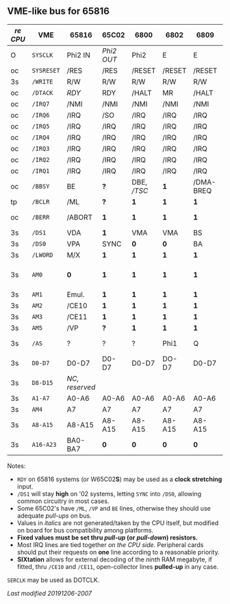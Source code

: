 ## VME-like bus for 65816

_re CPU_ | VME | 65816 | 65C02 | 6800 | 6802 | 6809 | 6809E
------ | --- | ----- | ----- | ---- | ---- | ---- | -----
O | `SYSCLK` | Phi2 IN | _Phi2 OUT_ | Phi2 | E | E | E
oc | `SYSRESET` | /RES | /RES | /RESET | /RESET | /RESET | /RESET
3s | `/WRITE` | R/W | R/W | R/W | R/W | R/W | R/W
oc | `/DTACK` | _RDY_ | RDY | /HALT | MR | /HALT | /HALT
oc | `/IRQ7` | /NMI | /NMI | /NMI | /NMI | /NMI | /NMI
oc | `/IRQ6` | /IRQ | /SO | /IRQ | /IRQ | /IRQ | /FIRQ
oc | `/IRQ5` | /IRQ | /IRQ | /IRQ | /IRQ | /IRQ | /FIRQ
oc | `/IRQ4` | /IRQ | /IRQ | /IRQ | /IRQ | /IRQ | /FIRQ
oc | `/IRQ3` | /IRQ | /IRQ | /IRQ | /IRQ | /IRQ | /IRQ
oc | `/IRQ2` | /IRQ | /IRQ | /IRQ | /IRQ | /IRQ | /IRQ
oc | `/IRQ1` | /IRQ | /IRQ | /IRQ | /IRQ | /IRQ | /IRQ
oc | `/BBSY` | BE | **?** | DBE, _/TSC_ | **1** | /DMA-BREQ | _/TSC_
tp | `/BCLR` | /ML | **?** | **1** | **1** | **1** | _/BUSY_
oc | `/BERR` | /ABORT | **1** | **1** | **1** | **1** | **1** (AVMA?)
3s | `/DS1` | VDA | **1** | VMA | VMA | BS | BS
3s | `/DS0` | VPA | SYNC | **0** | **0** | BA | BA
3s | `/LWORD` | M/X | **1** | **1** | **1** | **1** | **1**
3s | `AM0` | **0** | **1** | **1** | **1** | **1** | **1** _(65816 sense)_
3s | `AM1` | Emul. | **1** | **1** | **1** | **1** | **1**
3s | `AM2` | /CE10 | **1** | **1** | **1** | **1** | **1**
3s | `AM3` | /CE11 | **1** | **1** | **1** | **1** | **1**
3s | `AM5` | /VP | **?** | **1** | **1** | **1** | **1**
3s | `/AS` | ? | ? | ? | Phi1 | Q | Q _(16-bit bus?)_
3s | `D0-D7` | D0-D7 | D0-D7 | D0-D7 | DO-D7 | D0-D7 | D0-D7
3s | `D8-D15` | _NC, reserved_
3s | `A1-A7` | A0-A6 | A0-A6 | A0-A6 | A0-A6 | A0-A6 | A0-A6
3s | `AM4` | A7 | A7 | A7 | A7 | A7 | A7
3s | `A8-A15` | A8-A15 | A8-A15 | A8-A15 | A8-A15 | A8-A15 | A8-A15
3s | `A16-A23` | BA0-BA7 | **0** | **0** | **0** | **0** | **0**

Notes:

- `RDY` on 65816 systems (or W65C02**S**) may be used as a **clock stretching** input.
- `/DS1` will stay **high** on '02 systems, letting `SYNC` into `/DS0`, allowing common circuitry in most cases.
- Some 65C02's have `/ML`, `/VP` and `BE` lines, otherwise they should use adequate _pull-ups_ on bus.
- Values in _italics_ are not generated/taken by the CPU itself, but modified on board for bus compatibility among platforms.
- **Fixed values must be set thru _pull-up_ (or _pull-down_) resistors.**
- Most IRQ lines are tied together _on the CPU side_. Peripheral cards should put their requests on **one** line according to a reasonable priority.
- **SIXtation** allows for external decoding of the _ninth_ RAM megabyte, if fitted, thru `/CE10` and `/CE11`, open-collector lines **pulled-up** in any case.

`SERCLK` may be used as DOTCLK.

_Last modified 20191206-2007_
